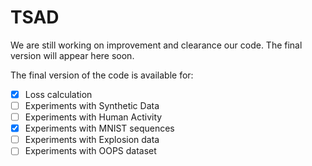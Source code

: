 # TSAD


We are still working on improvement and clearance our code. The final version will appear here soon.

The final version of the code is available for:
- [x] Loss calculation 
- [ ] Experiments with Synthetic Data
- [ ] Experiments with Human Activity
- [x] Experiments with MNIST sequences
- [ ] Experiments with Explosion data
- [ ] Experiments with OOPS dataset
